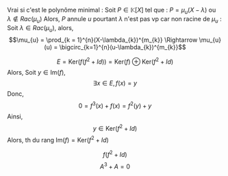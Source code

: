 Vrai si c'est le polynôme minimal : 
Soit $P \in \mathbb{K}[X]$ tel que : $P = \mu_{u}(X-\lambda)$ ou $\lambda \not\in Rac(\mu_{u})$
Alors, $P$ annule $u$ pourtant $\lambda$ n'est pas vp car non racine de $\mu_{u}$ : 
Soit $\lambda \in Rac(\mu_{u})$, alors, 
$$\mu_{u} = \prod_{k = 1}^{n}(X-\lambda_{k})^{m_{k}} \Rightarrow \mu_{u}(u) = \bigcirc_{k=1}^{n}(u-\lambda_{k})^{m_{k}}$$

$$E=\mathrm{Ker}(f(f^{2}+Id)) = \mathrm{Ker}(f) \oplus  \mathrm{Ker}(f^{2}+ Id)$$
Alors, 
Soit $y \in \mathrm{Im}(f)$, 
$$\exists x \in E, f(x) = y$$
Donc,
$$0=f^{3}(x)+f(x) = f^{2}(y) + y$$
Ainsi, 
$$y \in \mathrm{Ker}(f^{2}+ Id)$$
Alors, th du rang $\mathrm{Im}(f) = \mathrm{Ker}(f^{2}+Id)$

$$f(f^{2}+Id)$$
$$A^{3}+A = 0$$


